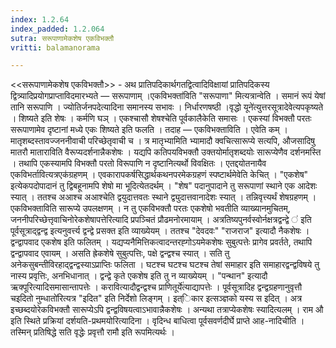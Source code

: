 ```yaml
---
index: 1.2.64
index_padded: 1.2.064
sutra: सरूपाणामेकशेष एकविभक्तौ
vritti: balamanorama

---
```

<<सरूपाणामेकशेष एकविभक्तौ>> - अथ प्रातिपदिकार्थगतद्वित्वादिविक्षायां प्रातिपदिकस्य द्वित्र्यादिप्रयोगप्राप्ताविदमारभ्यते — सरूपाणाम् ।एकविभक्ता॑विति "सरूपाणा" मित्यत्रान्वेति । समानं रूपं येषां तानि सरूपाणि । ज्योतिर्जनपदेत्यादिना समानस्य सभावः । निर्धारणषष्ठी ।वृद्धो यूने॑त्युत्तरसूत्रादेवेत्यपकृष्यते । शिष्यते इति शेषः । कर्मणि घञ् । एकश्चासौ शेषश्चेति पूर्वकालैकेति समासः । एकस्यां विभक्तौ परतः सरूपाणामेव दृष्टानां मध्ये एकः शिष्यते इति फलति । तदाह — एकविभक्ताविति । एवेति कम्  । मातृशब्दस्तावज्जननीवाची परिच्छेतृवाची च । त्र मातृभ्यामिति भ्यामादौ क्वचित्सारूप्ये सत्यपि, औजसादिषु मातरौ माताराविति वैरूप्यदर्शनान्नैकशेषः । यद्यपि कतिपयविभक्तौ उक्तयोर्मातृशब्दयोः सारूप्येणैव दर्शनमस्ति । तथापि एकस्यामपि विभक्तौ परतो विरूपाणि न दृष्टानित्यर्थो विवक्षितः । एतद्दयोतनायैव एकविभर्तावित्यत्रएक॑ग्रहणम् । एवकारापकर्षसिद्धार्थकथनपरमेकग्रहणं स्पष्टार्थमेवेति केचित् । "एकशेष" इत्येकपदोपादानं तु द्विबहूनामपि शेषो मा भूदित्येतदर्थम् । "शेष" पदानुपादाने तु सरूपाणां स्थाने एक आदेशः स्यात् । ततश्च अआश्च अआश्चेति द्वयुदात्तवतः स्थाने द्व्युदात्तवानादेशः स्यात् । तन्निवृत्त्यर्थं शेषग्रहणम् । एकविभक्ताविति सारूप्ये उपलक्षणम् । न तु एकविभक्तौ परतः एकशेषो भवतीति व्याख्यानमुचितम्, जननीपरिच्छेत्तृवाचिनोरेकशेषापत्तेरित्यादि प्रपञ्चितं प्रौढमनोरमायाम् । अत्रतिष्यपुनर्वस्वोर्नक्षत्रद्वन्द्वे ॑ इति पूर्वसूत्राद्द्वन्द्व इत्यनुवर्त्त्य द्वन्द्वे प्रसक्त इति व्याख्येयम् । ततश्च "देवदवः" "राजराज" इत्यादौ नैकशेषः । द्वन्द्वापवाद एकशेष इति फलितम् । यद्यप्यनैमित्तिकत्वादन्तरह्गोऽयमेकशेषः सुबुत्पत्तेः प्रागेव प्रवर्तते, तथापि द्वन्द्वापवाद एवायम् । असति ह्रेकशेषे सुबुत्पत्तिः, पक्षे द्वन्द्वश्च स्यात् । सति तु अनेकसुबन्तीविरहाद्द्वन्द्वस्याऽप्राप्तिः फलिता । घटश्च घटश्च घटश्च तेषां समाहार इति समाहारद्वन्द्वविषये तु नास्य प्रवृत्तिः, अनभिधानात् । द्वन्द्वे कृते एकशेष इति तु न व्याख्येयम् । "पन्थान" इत्यादौ ऋक्पूरित्यादिसमासान्तापत्तेः । करावित्यादौद्वन्द्वश्च प्राणितूर्ये॑त्याद्यापत्तेः । पूर्वसूत्रादिह द्वन्द्वग्रहणानुवृत्तौ चइदितो नुम्धातो॑रित्यत्र "इदित" इति निर्देशो लिङ्गम् । इत्िकार इत्सञ्ज्ञको यस्य स इदित् । अत्र इच्छब्दयोरेकविभक्तौ सारूप्येऽपि द्वन्द्वविषयत्वाऽभावान्नैकशेषः । अन्यथा तत्राप्येकशेषः स्यादित्यलम् । राम औ इति स्थिते प्रक्रियां दर्शयति-प्रथमयोरित्यादिना । वृदिन्ध बाधित्वा पूर्वसवर्णदीर्घे प्राप्ते आह-नादिचीति । तस्मिन् प्रतिषिद्धे सति वृद्धेः प्रवृत्तौ रामौ इति रूपमित्यर्थः ।